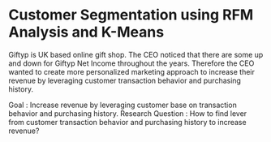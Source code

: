 # Customer Segmentation using RFM Analysis and K-Means

Giftyp is UK based online gift shop. The CEO noticed that there are some up and down for Giftyp Net Income throughout the years. Therefore the CEO wanted to create more personalized marketing approach to increase their revenue by leveraging customer transaction behavior and purchasing history.

Goal :  Increase revenue by leveraging customer base on transaction behavior and purchasing history.
Research Question : How to find lever from customer transaction behavior and purchasing history to increase revenue?
